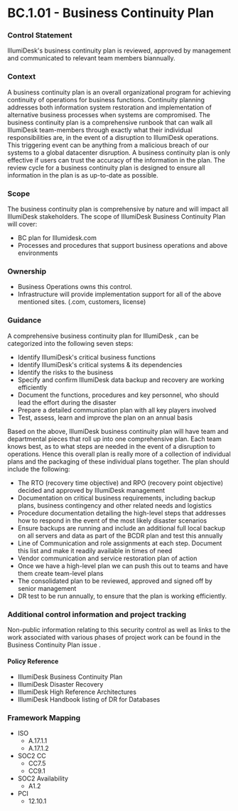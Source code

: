 # BC.1.01 - Business Continuity Plan



### Control Statement

IllumiDesk's business continuity plan is reviewed, approved by management and communicated to relevant team members biannually.

### Context

A business continuity plan is an overall organizational program for achieving continuity of operations for business functions. Continuity planning addresses both information system restoration and implementation of alternative business processes when systems are compromised. The business continuity plan is a comprehensive runbook that can walk all IllumiDesk team-members through exactly what their individual responsibilities are, in the event of a disruption to IllumiDesk operations. This triggering event can be anything from a malicious breach of our systems to a global datacenter disruption. A business continuity plan is only effective if users can trust the accuracy of the information in the plan. The review cycle for a business continuity plan is designed to ensure all information in the plan is as up-to-date as possible.

###  Scope

The business continuity plan is comprehensive by nature and will impact all IllumiDesk stakeholders. The scope of IllumiDesk Business Continuity Plan will cover:

* BC plan for Illumidesk.com
* Processes and procedures that support business operations and above environments

###  Ownership

* Business Operations owns this control.
* Infrastructure will provide implementation support for all of the above mentioned sites. \(.com, customers, license\)

###  Guidance

A comprehensive business continuity plan for IllumiDesk , can be categorized into the following seven steps:

* Identify IllumiDesk's critical business functions
* Identify IllumiDesk's critical systems & its dependencies
* Identify the risks to the business
* Specify and confirm IllumiDesk data backup and recovery are working efficiently
* Document the functions, procedures and key personnel, who should lead the effort during the disaster
* Prepare a detailed communication plan with all key players involved
* Test, assess, learn and improve the plan on an annual basis

Based on the above, IllumiDesk business continuity plan will have team and departmental pieces that roll up into one comprehensive plan. Each team knows best, as to what steps are needed in the event of a disruption to operations. Hence this overall plan is really more of a collection of individual plans and the packaging of these individual plans together. The plan should include the following:

* The RTO \(recovery time objective\) and RPO \(recovery point objective\) decided and approved by IllumiDesk management
* Documentation on critical business requirements, including backup plans, business contingency and other related needs and logistics
* Procedure documentation detailing the high-level steps that addresses how to respond in the event of the most likely disaster scenarios
* Ensure backups are running and include an additional full local backup on all servers and data as part of the BCDR plan and test this annually
* Line of Communication and role assignments at each step. Document this list and make it readily available in times of need
* Vendor communication and service restoration plan of action
* Once we have a high-level plan we can push this out to teams and have them create team-level plans
* The consolidated plan to be reviewed, approved and signed off by senior management
* DR test to be run annually, to ensure that the plan is working efficiently.

###  Additional control information and project tracking

Non-public information relating to this security control as well as links to the work associated with various phases of project work can be found in the Business Continuity Plan issue .

####  Policy Reference

* IllumiDesk Business Continuity Plan
* IllumiDesk Disaster Recovery
* IllumiDesk High Reference Architectures
* IllumiDesk Handbook listing of DR for Databases

###  Framework Mapping

* ISO
  * A.17.1.1
  * A.17.1.2
* SOC2 CC
  * CC7.5
  * CC9.1
* SOC2 Availability
  * A1.2
* PCI
  * 12.10.1

